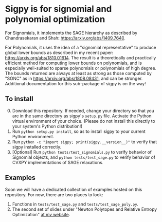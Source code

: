 # Sigpy is for signomial and polynomial optimization

For Signomials, it implements the SAGE hierarchy as described by Chandrasekaran and Shah: https://arxiv.org/abs/1409.7640.

For Polynomials, it uses the idea of a "signomial representative" to produce global lower bounds as described in my recent paper: https://arxiv.org/abs/1810.01614. The result is a theoretically and practically efficient method for computing lower bounds on polynomials, and is especially well-suited to sparse polynomials or polynomials of high degree. The bounds returned are always at least as strong as those computed by "SONC" as in https://arxiv.org/abs/1808.08431, and can be stronger. Additional documentation for this sub-package of sigpy is on the way!

## To install

0. Download this repository. If needed, change your directory so that you are in the same directory as sigpy's ``setup.py`` file. Activate the Python virtual environment of your choice. (Please do not install this directly to your system's Python distribution!)
1. Run ``python setup.py install``, so as to install sigpy to your current Python environment.
2. Run ``python -c "import sigpy; print(sigpy.__version__)"`` to verify that sigpy installed correctly.
3. [Optional] Run ``python tests/test_signomials.py`` to verify behavior of Signomial objects, and ``python tests/test_sage.py`` to verify behavior of CVXPY implementations of SAGE relaxations.

## Examples

Soon we will have a dedicated collection of examples hosted on this repository. For now, there are two places to look:

1. Functions in ``tests/test_sage.py`` and ``tests/test_sage_poly.py``.
2. The second set of slides under "Newton Polytopes and Relative Entropy Optimization" [at my website](http://rileyjmurray.com/research).

